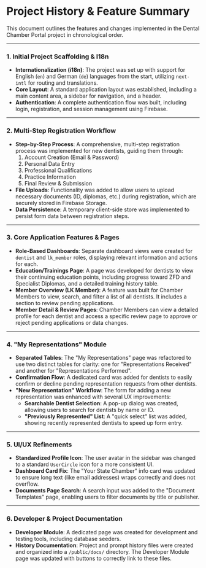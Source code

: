 # Project History & Feature Summary

This document outlines the features and changes implemented in the Dental Chamber Portal project in chronological order.

---

### 1. Initial Project Scaffolding & I18n
- **Internationalization (i18n)**: The project was set up with support for English (`en`) and German (`de`) languages from the start, utilizing `next-intl` for routing and translations.
- **Core Layout**: A standard application layout was established, including a main content area, a sidebar for navigation, and a header.
- **Authentication**: A complete authentication flow was built, including login, registration, and session management using Firebase.

---

### 2. Multi-Step Registration Workflow
- **Step-by-Step Process**: A comprehensive, multi-step registration process was implemented for new dentists, guiding them through:
    1.  Account Creation (Email & Password)
    2.  Personal Data Entry
    3.  Professional Qualifications
    4.  Practice Information
    5.  Final Review & Submission
- **File Uploads**: Functionality was added to allow users to upload necessary documents (ID, diplomas, etc.) during registration, which are securely stored in Firebase Storage.
- **Data Persistence**: A temporary client-side store was implemented to persist form data between registration steps.

---

### 3. Core Application Features & Pages
- **Role-Based Dashboards**: Separate dashboard views were created for `dentist` and `lk_member` roles, displaying relevant information and actions for each.
- **Education/Trainings Page**: A page was developed for dentists to view their continuing education points, including progress toward ZFD and Specialist Diplomas, and a detailed training history table.
- **Member Overview (LK Member)**: A feature was built for Chamber Members to view, search, and filter a list of all dentists. It includes a section to review pending applications.
- **Member Detail & Review Pages**: Chamber Members can view a detailed profile for each dentist and access a specific review page to approve or reject pending applications or data changes.

---

### 4. "My Representations" Module
- **Separated Tables**: The "My Representations" page was refactored to use two distinct tables for clarity: one for "Representations Received" and another for "Representations Performed".
- **Confirmation Flow**: A dedicated card was added for dentists to easily confirm or decline pending representation requests from other dentists.
- **"New Representation" Workflow**: The form for adding a new representation was enhanced with several UX improvements:
    - **Searchable Dentist Selection**: A pop-up dialog was created, allowing users to search for dentists by name or ID.
    - **"Previously Represented" List**: A "quick select" list was added, showing recently represented dentists to speed up form entry.

---

### 5. UI/UX Refinements
- **Standardized Profile Icon**: The user avatar in the sidebar was changed to a standard `UserCircle` icon for a more consistent UI.
- **Dashboard Card Fix**: The "Your State Chamber" info card was updated to ensure long text (like email addresses) wraps correctly and does not overflow.
- **Documents Page Search**: A search input was added to the "Document Templates" page, enabling users to filter documents by title or publisher.

---

### 6. Developer & Project Documentation
- **Developer Module**: A dedicated page was created for development and testing tools, including database seeders.
- **History Documentation**: Project and prompt history files were created and organized into a `/public/docs/` directory. The Developer Module page was updated with buttons to correctly link to these files.

